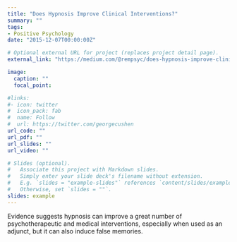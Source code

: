 ```yaml
---
title: "Does Hypnosis Improve Clinical Interventions?"
summary: ""
tags:
- Positive Psychology
date: "2015-12-07T00:00:00Z"

# Optional external URL for project (replaces project detail page).
external_link: "https://medium.com/@rempsyc/does-hypnosis-improve-clinical-interventions-ea51d829ed98"

image:
  caption: ""
  focal_point:

#links:
#- icon: twitter
#  icon_pack: fab
#  name: Follow
#  url: https://twitter.com/georgecushen
url_code: ""
url_pdf: ""
url_slides: ""
url_video: ""

# Slides (optional).
#   Associate this project with Markdown slides.
#   Simply enter your slide deck's filename without extension.
#   E.g. `slides = "example-slides"` references `content/slides/example-slides.md`.
#   Otherwise, set `slides = ""`.
slides: example
---
```


Evidence suggests hypnosis can improve a great number of psychotherapeutic and medical interventions, especially when used as an adjunct, but it can also induce false memories.
